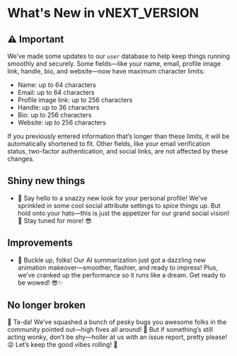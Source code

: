 # What's New in vNEXT_VERSION

## ⚠️ Important

We’ve made some updates to our `user` database to help keep things running smoothly and securely. Some fields—like your name, email, profile image link, handle, bio, and website—now have maximum character limits:

- Name: up to 64 characters
- Email: up to 64 characters
- Profile image link: up to 256 characters
- Handle: up to 36 characters
- Bio: up to 256 characters
- Website: up to 256 characters

If you previously entered information that’s longer than these limits, it will be automatically shortened to fit. Other fields, like your email verification status, two-factor authentication, and social links, are not affected by these changes.

## Shiny new things

- 🎉 Say hello to a snazzy new look for your personal profile! We've sprinkled in some cool social attribute settings to spice things up. But hold onto your hats—this is just the appetizer for our grand social vision! 🚀 Stay tuned for more! 😎

## Improvements

- 🌟 Buckle up, folks! Our AI summarization just got a dazzling new animation makeover—smoother, flashier, and ready to impress! Plus, we’ve cranked up the performance so it runs like a dream. Get ready to be wowed! 😎✨

## No longer broken

🎉 Ta-da! We’ve squashed a bunch of pesky bugs you awesome folks in the community pointed out—high fives all around! 🙌 But if something’s still acting wonky, don’t be shy—holler at us with an issue report, pretty please! 😜 Let’s keep the good vibes rolling! 🚀
